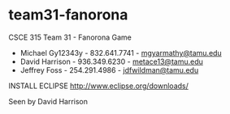 team31-fanorona
===============

CSCE 315 Team 31 - Fanorona Game

* Michael Gy12343y - 832.641.7741 - mgyarmathy@tamu.edu
* David Harrison - 936.349.6230 - metace13@tamu.edu
* Jeffrey Foss - 254.291.4986 - jdfwildman@tamu.edu

INSTALL ECLIPSE
http://www.eclipse.org/downloads/

Seen by David Harrison